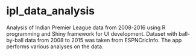 # ipl_data_analysis
Analysis of Indian Premier League data from 2008-2016 using R programming and Shiny framework for UI development. Dataset with ball-by-ball data from 2008 to 2015 was taken from ESPNCricInfo. The app performs various analyses on the data.
